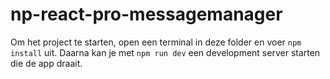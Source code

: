 # np-react-pro-messagemanager

Om het project te starten, open een terminal in deze folder en voer `npm install` uit. Daarna kan je met `npm run dev` een development server starten die de app draait.
